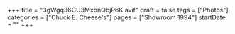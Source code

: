 +++
title = "3gWgq36CU3MxbnQbjP6K.avif"
draft = false
tags = ["Photos"]
categories = ["Chuck E. Cheese's"]
pages = ["Showroom 1994"]
startDate = ""
+++
